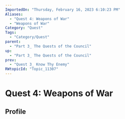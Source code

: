 ```yaml
---
ImportedOn: "Thursday, February 16, 2023 6:10:23 PM"
Aliases:
  - "Quest 4: Weapons of War"
  - "Weapons of War"
Category: "Quest"
Tags:
  - "Category/Quest"
parent:
  - "Part 3_ The Quests of the Council"
up:
  - "Part 3_ The Quests of the Council"
prev:
  - "Quest 3_ Know Thy Enemy"
RWtopicId: "Topic_11307"
---
```

# Quest 4: Weapons of War
## Profile
